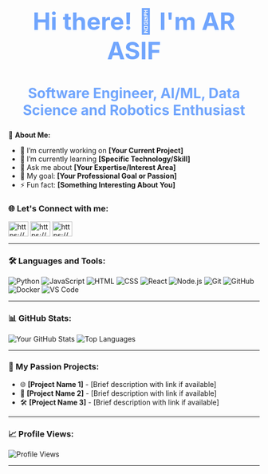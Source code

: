 <div align="center">
  <h1 style="color:#70a5fd; font-size: 48px;">Hi there! 👋 I'm AR ASIF</h1>
  <h2 style="color:#70a5fd; font-size: 28px;">Software Engineer, AI/ML, Data Science and Robotics Enthusiast</h2>
</div>

🌟 **About Me:**
- 🔭 I’m currently working on **[Your Current Project]**
- 🌱 I’m currently learning **[Specific Technology/Skill]**
- 💬 Ask me about **[Your Expertise/Interest Area]**
- 🎯 My goal: **[Your Professional Goal or Passion]**
- ⚡ Fun fact: **[Something Interesting About You]**

### 🌐 Let's Connect with me:
<a href="https://linkedin.com/in/https://www.linkedin.com/in/tazdik-hossain-5b0176278/" target="blank"><img align="center" src="https://raw.githubusercontent.com/rahuldkjain/github-profile-readme-generator/master/src/images/icons/Social/linked-in-alt.svg" alt="https://www.linkedin.com/in/tazdik-hossain-5b0176278/" height="30" width="40" /></a>
<a href="https://kaggle.com/https://www.kaggle.com/tazdikhossain" target="blank"><img align="center" src="https://raw.githubusercontent.com/rahuldkjain/github-profile-readme-generator/master/src/images/icons/Social/kaggle.svg" alt="https://www.kaggle.com/tazdikhossain" height="30" width="40" /></a>
<a href="https://fb.com/https://www.facebook.com/tazdik.hossain/" target="blank"><img align="center" src="https://raw.githubusercontent.com/rahuldkjain/github-profile-readme-generator/master/src/images/icons/Social/facebook.svg" alt="https://www.facebook.com/tazdik.hossain/" height="30" width="40" /></a>

---

### 🛠 Languages and Tools:
![Python](https://img.shields.io/badge/-Python-333333?style=flat&logo=python)
![JavaScript](https://img.shields.io/badge/-JavaScript-333333?style=flat&logo=javascript)
![HTML](https://img.shields.io/badge/-HTML-333333?style=flat&logo=html5)
![CSS](https://img.shields.io/badge/-CSS-333333?style=flat&logo=css3)
![React](https://img.shields.io/badge/-React-333333?style=flat&logo=react)
![Node.js](https://img.shields.io/badge/-Node.js-333333?style=flat&logo=node.js)
![Git](https://img.shields.io/badge/-Git-333333?style=flat&logo=git)
![GitHub](https://img.shields.io/badge/-GitHub-333333?style=flat&logo=github)
![Docker](https://img.shields.io/badge/-Docker-333333?style=flat&logo=docker)
![VS Code](https://img.shields.io/badge/-VS%20Code-333333?style=flat&logo=visual-studio-code)

---

### 📊 GitHub Stats:
![Your GitHub Stats](https://github-readme-stats.vercel.app/api?username=your-github-username&show_icons=true&theme=radical)
![Top Languages](https://github-readme-stats.vercel.app/api/top-langs/?username=your-github-username&layout=compact&theme=radical)

---

### 🚀 My Passion Projects:
- 🌐 **[Project Name 1]** - [Brief description with link if available]
- 📱 **[Project Name 2]** - [Brief description with link if available]
- 🛠 **[Project Name 3]** - [Brief description with link if available]

---

### 📈 Profile Views:
![Profile Views](https://komarev.com/ghpvc/?username=your-github-username&color=brightgreen)

---
<!---
- 👋 Hi, I’m @ARASIF1-6
- 👀 I’m interested in web development, android and . NET development, Machine Learning segment of AI & Robotics.
- 🌱 I’m currently learning ...
- 💞️ I’m looking to collaborate on ...
- 📫 How to reach me ...
--->

<!---
ARASIF1-6/ARASIF1-6 is a ✨ special ✨ repository because its `README.md` (this file) appears on your GitHub profile.
You can click the Preview link to take a look at your changes.
--->
